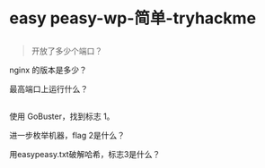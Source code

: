 # easy peasy-wp-简单-tryhackme

## 

>开放了多少个端口？




nginx 的版本是多少？

最高端口上运行什么？

##
使用 GoBuster，找到标志 1。

进一步枚举机器，flag 2是什么？

用easypeasy.txt破解哈希，标志3是什么？